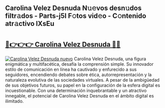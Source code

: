 ## Carolina Velez Desnuda N𝚞𝚎vos desn𝚞dos filtr𝚊dos - Parts-j5I F𝚘tos vid𝚎o - C𝚘ntenido atr𝚊ctivo lXsEu

# <h2><a href="http://mbbxsgm.tromn.icu/?c=Carolina+Velez+Desnuda">🔗👉👉👉 Carolina Velez Desnuda 🔗🔗</a></h2>

[![Carolina Velez Desnuda nuevo](https://i.imgur.com/pEAQMta.gif)](http://mbbxsgm.tromn.icu/?c=Carolina+Velez+Desnuda)
Carolina Velez Desnuda, una figura enigmática y multifacética, desafía la comprensión simple. Su innovador estilo de comunicación en línea ha cautivado y enfurecido a sus seguidores, encendiendo debates sobre ética, autorrepresentación y la naturaleza evolutiva de las sociedades virtuales. A pesar de la ambigüedad de sus objetivos futuros, su papel en la configuración de la esfera digital es incuestionable. Con una determinación inquebrantable y un atractivo innegable, el potencial de Carolina Velez Desnuda en el ámbito digital es ilimitado.
